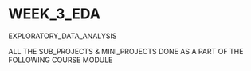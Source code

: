 # WEEK_3_EDA
 EXPLORATORY_DATA_ANALYSIS

ALL THE SUB_PROJECTS & MINI_PROJECTS DONE AS A PART OF THE FOLLOWING COURSE MODULE